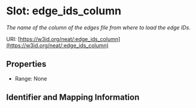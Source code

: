 # Slot: edge_ids_column
_The name of the column of the edges file from where to load the edge IDs._


URI: [https://w3id.org/neat/:edge_ids_column](https://w3id.org/neat/:edge_ids_column)



<!-- no inheritance hierarchy -->


## Properties

 * Range: None



## Identifier and Mapping Information





